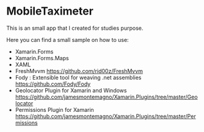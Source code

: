 # MobileTaximeter

This is an small app that I created for studies purpose.

Here you can find a small sample on how to use:

- Xamarin.Forms
- Xamarin.Forms.Maps
- XAML
- FreshMvvm https://github.com/rid00z/FreshMvvm
- Fody : Extensible tool for weaving .net assemblies https://github.com/Fody/Fody
- Geolocator Plugin for Xamarin and Windows https://github.com/jamesmontemagno/Xamarin.Plugins/tree/master/Geolocator
- Permissions Plugin for Xamarin https://github.com/jamesmontemagno/Xamarin.Plugins/tree/master/Permissions
